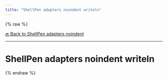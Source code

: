 ```yaml
---
title: "ShellPen adapters noindent writeln"
---
```


{% raw %}





[🔙 Back to ShellPen adapters noindent](/api/ShellPen/adapters/noindent)

---







<!-- Todo, if there are no subcommands under the child commands, use a smaller heading size -->


# ShellPen adapters noindent writeln












  
{% endraw %}

